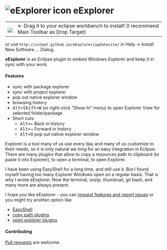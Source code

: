 # ![eExplorer icon](http://marketplace.eclipse.org/sites/default/files/styles/ds_medium/public/eExplorer_Icon.png) eExplorer

<table style="border: none; width:100%">
  <tbody>
    <tr style="border:none;">
      <td style="vertical-align: middle; padding-top: 10px; border: none;">
        <a href="http://marketplace.eclipse.org/marketplace-client-intro?mpc_install=1629575" title="Drag and drop onto a running Eclipse Main Toolbar to install eExplorer">
          <img src="http://marketplace.eclipse.org/misc/installbutton.png">
        </a>
      </td>
      <td style="vertical-align: middle; text-align: left; border: none;">
        ← Drag it to your eclipse workbench to install! (I recommend Main Toolbar as Drop Target)</td>
    </tr>
  </tbody>
</table>

or use `http://culmat.github.io/eExplorer/updatesite/` in Help -> Install New Software ... Dialog.

**eExplorer** is an Eclipse plugin to embed Windows Explorer and keep it in sync with your work.

#### Features

- sync with package explorer
- sync with project explorer
- pop out native explorer window
- browsing history
- <kbd>Alt+Shift+W</kbd> (or right-click "Show In" menu) to open Explorer View for selected folder/package
- Short cuts 
    - <kbd>Alt+←</kbd> Back in history
    - <kbd>Alt+→</kbd> Forward  in history
    - <kbd>Alt+O</kbd> pop out native explorer window

Explorer is a tool many of us use every day and many of us customize to their needs, so it is 
only natural we long for an easy integration in Eclipse. 
There are many plugins that allow to copy a resources path to clipboard (to paste it into Explorer), to open a terminal, to open Explorer.

I have been using EasyShell for a long time, and still use it. But I found myself having too many Explorer Windows open on a regular basis.
That is why I wrote eExplorer. Now the terminal, unzip, thumbnail, git bash, and many more are always present.

I hope you like eExplorer - you can [request features and report issues](https://github.com/culmat/eExplorer/issues) or you might try another option like

- [EasyShell](http://marketplace.eclipse.org/content/easyshell)
- [copy path plugins](http://marketplace.eclipse.org/search/site/copy%2520path)
- [open explorer plugins](http://marketplace.eclipse.org/search/site/open%2520explorer)


#### Contributing

[Pull requests](http://help.github.com/send-pull-requests) are welcome.
